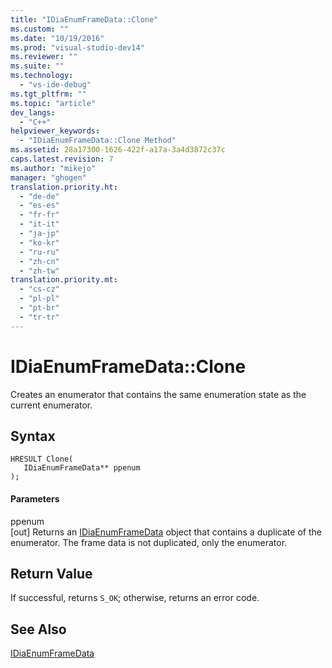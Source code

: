```yaml
---
title: "IDiaEnumFrameData::Clone"
ms.custom: ""
ms.date: "10/19/2016"
ms.prod: "visual-studio-dev14"
ms.reviewer: ""
ms.suite: ""
ms.technology: 
  - "vs-ide-debug"
ms.tgt_pltfrm: ""
ms.topic: "article"
dev_langs: 
  - "C++"
helpviewer_keywords: 
  - "IDiaEnumFrameData::Clone Method"
ms.assetid: 28a17300-1626-422f-a17a-3a4d3872c37c
caps.latest.revision: 7
ms.author: "mikejo"
manager: "ghogen"
translation.priority.ht: 
  - "de-de"
  - "es-es"
  - "fr-fr"
  - "it-it"
  - "ja-jp"
  - "ko-kr"
  - "ru-ru"
  - "zh-cn"
  - "zh-tw"
translation.priority.mt: 
  - "cs-cz"
  - "pl-pl"
  - "pt-br"
  - "tr-tr"
---
```

# IDiaEnumFrameData::Clone
Creates an enumerator that contains the same enumeration state as the current enumerator.  
  
## Syntax  
  
```cpp#  
HRESULT Clone(   
   IDiaEnumFrameData** ppenum  
);  
```  
  
#### Parameters  
 ppenum  
 [out] Returns an [IDiaEnumFrameData](../debug-interface-access/idiaenumframedata.md) object that contains a duplicate  of the enumerator. The frame data is not duplicated, only the enumerator.  
  
## Return Value  
 If successful, returns `S_OK`; otherwise, returns an error code.  
  
## See Also  
 [IDiaEnumFrameData](../debug-interface-access/idiaenumframedata.md)